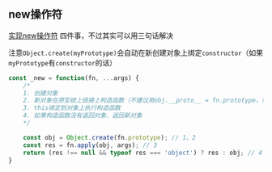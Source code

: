 
## new操作符

[实现new操作符](https://www.nowcoder.com/practice/71c2aff7cb6641099aa17d56157a91b9?tab=note) 四件事，不过其实可以用三句话解决

注意`Object.create(myPrototype)`会自动在新创建对象上绑定`constructor`（如果`myPrototype`有`constructor`的话）

```js
const _new = function(fn, ...args) {
	/*
	1. 创建对象
	2. 新对象在原型链上链接上构造函数（不建议用obj.__proto__ = fn.prototype，需要手动绑定constructor，并且__proto__即将废弃）
	3. this绑定到对象上执行构造函数
	4. 如果构造函数没有返回对象，返回新对象
	*/

	const obj = Object.create(fn.prototype); // 1、2
	const res = fn.apply(obj, args); // 3
	return (res !== null && typeof res === 'object') ? res : obj; // 4
}
```

